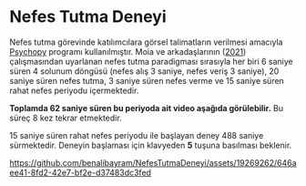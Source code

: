 
# Nefes Tutma Deneyi

Nefes tutma görevinde katılımcılara görsel talimatların verilmesi amacıyla [Psychopy](https://www.psychopy.org/) programı kullanılmıştır. Moia ve arkadaşlarının ([2021](https://doi.org/10.1016/j.neuroimage.2021.117914)) çalışmasından uyarlanan nefes tutma paradigması sırasıyla her biri 6 saniye süren 4 solunum döngüsü (nefes alış 3 saniye, nefes veriş 3 saniye), 20 saniye süren nefes tutma, 3 saniye süren nefes verme ve 15 saniye süren rahat nefes periyodu içermektedir.

**Toplamda 62 saniye süren bu periyoda ait video aşağıda görülebilir.** Bu süreç 8 kez tekrar etmektedir.

15 saniye süren rahat nefes periyodu ile başlayan deney 488 saniye sürmektedir. Deneyin başlaması için klavyeden **5** tuşuna basılması beklenir.

https://github.com/benalibayram/NefesTutmaDeneyi/assets/19269262/646aee41-8fd2-42e7-bf2e-d37483dc3fed

